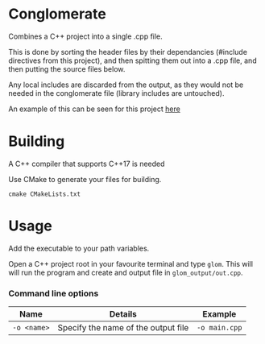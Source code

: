 # Conglomerate

Combines a C++ project into a single .cpp file.

This is done by sorting the header files by their dependancies (#include directives from this project), and then spitting them out into a .cpp file, and then putting the source files below.

Any local includes are discarded from the output, as they would not be needed in the conglomerate file (library includes are untouched).

An example of this can be seen for this project [here](https://github.com/Hopson97/Conglomerate/blob/master/glom_output)

# Building

A C++ compiler that supports C++17 is needed

Use CMake to generate your files for building.

`cmake CMakeLists.txt`

# Usage

Add the executable to your path variables.

Open a C++ project root in your favourite terminal and type `glom`. This will will run the program and create and output file in `glom_output/out.cpp`.


### Command line options

| Name        | Details                             | Example       |
|-------------|-------------------------------------|---------------|
| `-o <name>` | Specify the name of the output file | `-o main.cpp` |
